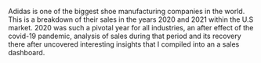 Adidas is one of the biggest shoe manufacturing companies in the world. This is a breakdown of their sales in the years 2020 and 2021 within the U.S market. 2020 was such a pivotal year  for all industries, an after effect of the covid-19 pandemic, analysis of sales during that period and its recovery there after uncovered interesting insights  that I compiled into an a sales dashboard.
